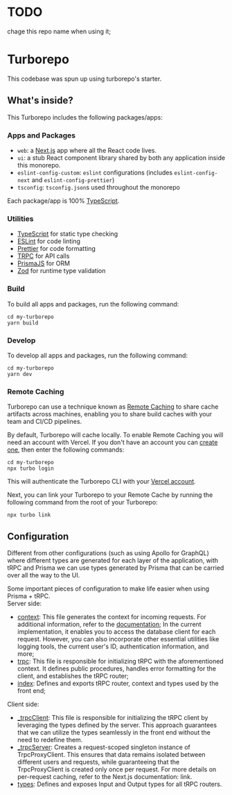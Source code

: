 # TODO
chage this repo name when using it;
# Turborepo

This codebase was spun up using turborepo's starter.

## What's inside?

This Turborepo includes the following packages/apps:

### Apps and Packages

- `web`: a [Next.js](https://nextjs.org/) app where all the React code lives.
- `ui`: a stub React component library shared by both any application inside this monorepo.
- `eslint-config-custom`: `eslint` configurations (includes `eslint-config-next` and `eslint-config-prettier`)
- `tsconfig`: `tsconfig.json`s used throughout the monorepo

Each package/app is 100% [TypeScript](https://www.typescriptlang.org/).

### Utilities

- [TypeScript](https://www.typescriptlang.org/) for static type checking
- [ESLint](https://eslint.org/) for code linting
- [Prettier](https://prettier.io) for code formatting
- [TRPC](https://trpc.io/) for API calls
- [PrismaJS](https://www.prisma.io/) for ORM
- [Zod](https://zod.dev/) for runtime type validation

### Build

To build all apps and packages, run the following command:

```
cd my-turborepo
yarn build
```

### Develop

To develop all apps and packages, run the following command:

```
cd my-turborepo
yarn dev
```

### Remote Caching

Turborepo can use a technique known as [Remote Caching](https://turbo.build/repo/docs/core-concepts/remote-caching) to share cache artifacts across machines, enabling you to share build caches with your team and CI/CD pipelines.

By default, Turborepo will cache locally. To enable Remote Caching you will need an account with Vercel. If you don't have an account you can [create one](https://vercel.com/signup), then enter the following commands:

```
cd my-turborepo
npx turbo login
```

This will authenticate the Turborepo CLI with your [Vercel account](https://vercel.com/docs/concepts/personal-accounts/overview).

Next, you can link your Turborepo to your Remote Cache by running the following command from the root of your Turborepo:

```
npx turbo link
```

## Configuration
Different from other configurations (such as using Apollo for GraphQL) where different types are generated for each layer of the application, with tRPC and Prisma we can use types generated by Prisma that can be carried over all the way to the UI.

Some important pieces of configuration to make life easier when using Prisma + tRPC.  
Server side:
- [context](./apps/server/src/api/context.ts): This file generates the context for
incoming requests. For additional information, refer to the [documentation](https://trpc.io/docs/context);
In the current implementation, it enables you to access the database client for each
request. However, you can also incorporate other essential utilities like logging tools,
the current user's ID, authentication information, and more;
- [trpc](./apps/server/src/api/trpc.ts): This file is responsible for initializing tRPC
with the aforementioned context. It defines public procedures, handles error formatting
for the client, and establishes the tRPC router; 
- [index](./apps/server/src/index.ts): Defines and exports tRPC router, context and types used by the front end;

Client side:
- [_trpcClient](./apps/web/utils/_trpcClient.ts): This file is responsible for
initializing the tRPC client by leveraging the types defined by the server. This approach
guarantees that we can utilize the types seamlessly in the front end without the need to
redefine them.
- [_trpcServer](./apps/web/utils/_trpcServer.ts): Creates a request-scoped singleton
instance of TrpcProxyClient. This ensures that data remains isolated between different
users and requests, while guaranteeing that the TrpcProxyClient is created only once per 
request. For more details on per-request caching, refer to the Next.js documentation: 
link.
- [types](./apps/web/utils/types.ts): Defines and exposes Input and Output types for all
tRPC routers.